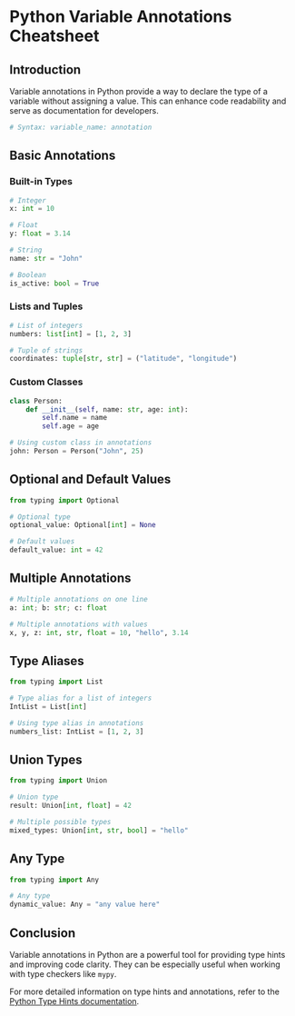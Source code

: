 # Python Variable Annotations Cheatsheet

## Introduction

Variable annotations in Python provide a way to declare the type of a variable without assigning a value. This can enhance code readability and serve as documentation for developers.

```python
# Syntax: variable_name: annotation
```

## Basic Annotations

### Built-in Types

```python
# Integer
x: int = 10

# Float
y: float = 3.14

# String
name: str = "John"

# Boolean
is_active: bool = True
```

### Lists and Tuples

```python
# List of integers
numbers: list[int] = [1, 2, 3]

# Tuple of strings
coordinates: tuple[str, str] = ("latitude", "longitude")
```

### Custom Classes

```python
class Person:
    def __init__(self, name: str, age: int):
        self.name = name
        self.age = age

# Using custom class in annotations
john: Person = Person("John", 25)
```

## Optional and Default Values

```python
from typing import Optional

# Optional type
optional_value: Optional[int] = None

# Default values
default_value: int = 42
```

## Multiple Annotations

```python
# Multiple annotations on one line
a: int; b: str; c: float

# Multiple annotations with values
x, y, z: int, str, float = 10, "hello", 3.14
```

## Type Aliases

```python
from typing import List

# Type alias for a list of integers
IntList = List[int]

# Using type alias in annotations
numbers_list: IntList = [1, 2, 3]
```

## Union Types

```python
from typing import Union

# Union type
result: Union[int, float] = 42

# Multiple possible types
mixed_types: Union[int, str, bool] = "hello"
```

## Any Type

```python
from typing import Any

# Any type
dynamic_value: Any = "any value here"
```

## Conclusion

Variable annotations in Python are a powerful tool for providing type hints and improving code clarity. They can be especially useful when working with type checkers like `mypy`.

For more detailed information on type hints and annotations, refer to the [Python Type Hints documentation](https://docs.python.org/3/library/typing.html).
